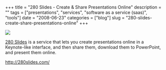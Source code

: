 +++
title = "280 Slides - Create & Share Presentations Online"
description = ""
tags = ["presentations", "services", "software as a service (saas)", "tools"]
date = "2008-06-23"
categories = ["blog"]
slug = "280-slides-create-share-presentations-online"
+++



  <div class="notebook-screenshot"><a href="http://280slides.com/"><img src="//media.konigi.com/bluga/wt485f99ae85289_0.jpg"/></a></div><p><a href="http://280slides.com/">280 Slides</a> is a service that lets you create presentations online in a Keynote-like interface, and then share them, download them to PowerPoint, and present them online.</p>
    
  <a href="http://280slides.com/">http://280slides.com/</a>
